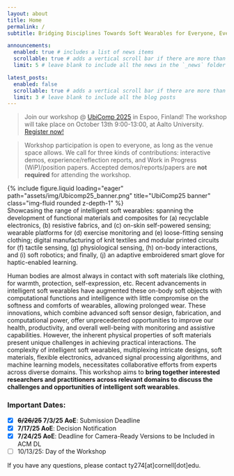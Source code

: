 ```yaml
---
layout: about
title: Home
permalink: /
subtitle: Bridging Disciplines Towards Soft Wearables for Everyone, Everywhere.

announcements:
  enabled: true # includes a list of news items
  scrollable: true # adds a vertical scroll bar if there are more than 3 news items
  limit: 5 # leave blank to include all the news in the `_news` folder

latest_posts:
  enabled: false
  scrollable: true # adds a vertical scroll bar if there are more than 3 new posts items
  limit: 3 # leave blank to include all the blog posts
---
```

> Join our workshop @ [UbiComp 2025](https://www.ubicomp.org/ubicomp-iswc-2025/) in Espoo, Finland! 
> The workshop will take place on October 13th 9:00-13:00, at Aalto University.
> [Register now!](https://www.ubicomp.org/ubicomp-iswc-2025/attending/registration/)

> Workshop participation is open to everyone, as long as the venue space allows. We call for three kinds of contributions: interactive demos, experience/reflection reports, and Work in Progress (WiP)/position papers. Accepted demos/reports/papers are **not required** for attending the workshop.
<div class="row">
    <div class="col-sm mt-3 mt-md-0">
        {% include figure.liquid loading="eager" path="assets/img/Ubicomp25_banner.png" title="UbiComp25 banner" class="img-fluid rounded z-depth-1" %}
    </div>
</div>
<div class="caption">
    Showcasing the range of intelligent soft wearables: spanning the development of functional materials and composites for (a) recyclable electronics, (b) resistive fabrics, and (c) on-skin self-powered sensing; wearable platforms for (d) exercise monitoring and (e) loose-fitting sensing clothing; digital manufacturing of knit textiles and modular printed circuits for (f) tactile sensing, (g) physiological sensing, (h) on-body interactions, and (i) soft robotics; and finally, (j) an adaptive embroidered smart glove for haptic-enabled learning.
</div>


Human bodies are almost always in contact with soft materials like clothing, for warmth, protection, self-expression, etc. Recent advancements in intelligent soft wearables have augmented these on-body soft objects with computational functions and intelligence with little compromise on the softness and comforts of wearables, allowing prolonged wear. These innovations, which combine advanced soft sensor design, fabrication, and computational power, offer unprecedented opportunities to improve our health, productivity, and overall well-being with monitoring and assistive capabilities. However, the inherent physical properties of soft materials present unique challenges in achieving practical interactions. The complexity of intelligent soft wearables, multiplexing intricate designs, soft materials, flexible electronics, advanced signal processing algorithms, and machine learning models, necessitates collaborative efforts from experts across diverse domains. This workshop aims to **bring together interested researchers and practitioners across relevant domains to discuss the challenges and opportunities of intelligent soft wearables**.

### Important Dates:
* [x] **~~6/26/25~~ 7/3/25 AoE**: Submission Deadline
* [x] **7/17/25 AoE**: Decision Notification
* [x] **7/24/25 AoE**: Deadline for Camera-Ready Versions to be Included in ACM DL 
* [ ] 10/13/25: Day of the Workshop 

If you have any questions, please contact ty274[at]cornell[dot]edu.